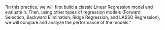 "In this practice, we will first build a classic Linear Regression model and evaluate it. Then, using other types of regression models (Forward Selection, Backward Elimination, Ridge Regression, and LASSO Regression), we will compare and analyze the performance of the models."
